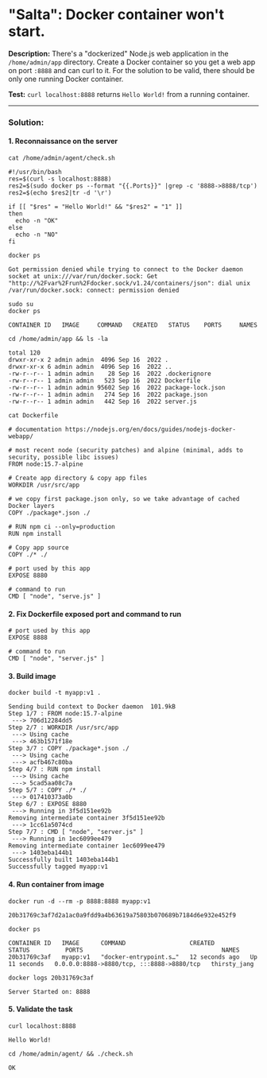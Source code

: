 # "Salta": Docker container won't start.

**Description:** There's a "dockerized" Node.js web application in the `/home/admin/app` directory. Create a Docker container so you get a web app on port `:8888` and can curl to it. For the solution to be valid, there should be only one running Docker container.  

**Test:** `curl localhost:8888` returns `Hello World!` from a running container.  


---

### Solution:
#### 1. Reconnaissance on the server
`cat /home/admin/agent/check.sh `  
```console
#!/usr/bin/bash
res=$(curl -s localhost:8888)
res2=$(sudo docker ps --format "{{.Ports}}" |grep -c '8888->8888/tcp')
res2=$(echo $res2|tr -d '\r')

if [[ "$res" = "Hello World!" && "$res2" = "1" ]]
then
  echo -n "OK"
else
  echo -n "NO"
fi
```

`docker ps`  
```console
Got permission denied while trying to connect to the Docker daemon socket at unix:///var/run/docker.sock: Get "http://%2Fvar%2Frun%2Fdocker.sock/v1.24/containers/json": dial unix /var/run/docker.sock: connect: permission denied
```

`sudo su`  
`docker ps`  
```console
CONTAINER ID   IMAGE     COMMAND   CREATED   STATUS    PORTS     NAMES
```

`cd /home/admin/app && ls -la`  
```console
total 120
drwxr-xr-x 2 admin admin  4096 Sep 16  2022 .
drwxr-xr-x 6 admin admin  4096 Sep 16  2022 ..
-rw-r--r-- 1 admin admin    28 Sep 16  2022 .dockerignore
-rw-r--r-- 1 admin admin   523 Sep 16  2022 Dockerfile
-rw-r--r-- 1 admin admin 95602 Sep 16  2022 package-lock.json
-rw-r--r-- 1 admin admin   274 Sep 16  2022 package.json
-rw-r--r-- 1 admin admin   442 Sep 16  2022 server.js
```

`cat Dockerfile`  
```console
# documentation https://nodejs.org/en/docs/guides/nodejs-docker-webapp/

# most recent node (security patches) and alpine (minimal, adds to security, possible libc issues)
FROM node:15.7-alpine 

# Create app directory & copy app files
WORKDIR /usr/src/app

# we copy first package.json only, so we take advantage of cached Docker layers
COPY ./package*.json ./

# RUN npm ci --only=production
RUN npm install

# Copy app source
COPY ./* ./

# port used by this app
EXPOSE 8880

# command to run
CMD [ "node", "serve.js" ]
```

#### 2. Fix Dockerfile exposed port and command to run
```console
# port used by this app
EXPOSE 8888

# command to run
CMD [ "node", "server.js" ]
```


#### 3. Build image
`docker build -t myapp:v1 .`  
```console
Sending build context to Docker daemon  101.9kB
Step 1/7 : FROM node:15.7-alpine
 ---> 706d12284dd5
Step 2/7 : WORKDIR /usr/src/app
 ---> Using cache
 ---> 463b1571f18e
Step 3/7 : COPY ./package*.json ./
 ---> Using cache
 ---> acfb467c80ba
Step 4/7 : RUN npm install
 ---> Using cache
 ---> 5cad5aa08c7a
Step 5/7 : COPY ./* ./
 ---> 017410373a0b
Step 6/7 : EXPOSE 8880
 ---> Running in 3f5d151ee92b
Removing intermediate container 3f5d151ee92b
 ---> 1cc61a5074cd
Step 7/7 : CMD [ "node", "server.js" ]
 ---> Running in 1ec6099ee479
Removing intermediate container 1ec6099ee479
 ---> 1403eba144b1
Successfully built 1403eba144b1
Successfully tagged myapp:v1
```


#### 4. Run container from image
`docker run -d --rm -p 8888:8888 myapp:v1`  
```console
20b31769c3af7d2a1ac0a9fdd9a4b63619a75803b070689b7184d6e932e452f9
```

`docker ps`  
```console
CONTAINER ID   IMAGE      COMMAND                  CREATED          STATUS          PORTS                                       NAMES
20b31769c3af   myapp:v1   "docker-entrypoint.s…"   12 seconds ago   Up 11 seconds   0.0.0.0:8888->8880/tcp, :::8888->8880/tcp   thirsty_jang
```

`docker logs 20b31769c3af`  
```console
Server Started on: 8888
```


#### 5. Validate the task
`curl localhost:8888`  
```console
Hello World!
```

`cd /home/admin/agent/ && ./check.sh `  
```console
OK
```
